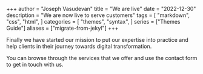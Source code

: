 +++
author = "Joseph Vasudevan"
title = "We are live"
date = "2022-12-30"
description = "We are now live to serve customers"
tags = [
    "markdown",
    "css",
    "html",
]
categories = [
    "themes",
    "syntax",
]
series = ["Themes Guide"]
aliases = ["migrate-from-jekyl"]
+++

Finally we have started our mission to put our expertise into practice and help clients in their journey towards digital transformation.
<!--more-->

You can browse through the services that we offer and use the contact form to get in touch with us.